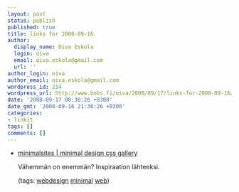 ```yaml
---
layout: post
status: publish
published: true
title: links for 2008-09-16
author:
  display_name: Oiva Eskola
  login: oiva
  email: oiva.eskola@gmail.com
  url: ''
author_login: oiva
author_email: oiva.eskola@gmail.com
wordpress_id: 214
wordpress_url: http://www.bobs.fi/oiva/2008/09/17/links-for-2008-09-16/
date: '2008-09-17 00:30:26 +0300'
date_gmt: '2008-09-16 21:30:26 +0300'
categories:
- linkit
tags: []
comments: []
---
```

<ul class="delicious">
<li>
<div class="delicious-link"><a href="http://www.minimalsites.com/">minimalsites | minimal design css gallery</a></div></p>
<div class="delicious-extended">V&auml;hemm&auml;n on enemm&auml;n? Inspiraation l&auml;hteeksi.</div></p>
<div class="delicious-tags">(tags: <a href="http://delicious.com/oiva/webdesign">webdesign</a> <a href="http://delicious.com/oiva/minimal">minimal</a> <a href="http://delicious.com/oiva/web">web</a>)</div><br />
            </li></ul></p>
